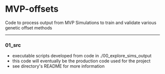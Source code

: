 # MVP-offsets

Code to process output from MVP Simulations to train and validate various genetic offset methods

---

### 01_src
  - executable scripts developed from code in ./00_explore_sims_output
  - this code will eventually be the production code used for the project
  - see directory's README for more information
